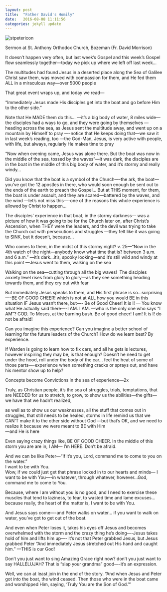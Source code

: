 ```yaml
---
layout: post
title:  "Father David's Homily"
date:   2016-08-08 11:11:56
categories: jekyll update
---
```


![stpetericon]({{site.url}}/assets/stpetericon.png)

Sermon at St. Anthony Orthodox Church, Bozeman
(Fr. David Morrison)

It doesn’t happen very often, but last week’s Gospel and this week’s Gospel flow seamlessly together—today we pick up where we left off last week…  

The multitudes had found Jesus in a deserted place along the Sea of Galilee
Christ saw them, was moved with compassion for them,
and He fed them ALL in a miraculous way—over 5000 people

That great event wraps up, and today we read—

“Immediately Jesus made His disciples get into the boat and go before Him to the other side.”  

Note that He MADE them do this…
—it’s a big body of water, 8 miles wide—the disciples had a ways to go, and they were going by themselves
—heading across the sea, as Jesus sent the multitude away,
and went up on a mountain by Himself to pray
—-notice that He keeps doing that—we saw it in last week’s reading, too
—the God-Man, Jesus, is very active with people, with life, but always, regularly He makes time to pray

“Now when evening came, Jesus was alone there.
But the boat was now in the middle of the sea,
tossed by the waves”—it was dark, the disciples are in the boat in the middle of this big body of water, and it’s stormy and really windy…

Did you know that the boat is a symbol of the Church—-the ark, the boat—you’ve got the 12 apostles in there,
who would soon enough be sent out to the ends of the earth to preach the Gospel…
But at THIS moment, for them, the boat is under assault, and they are scared—battered by the waves, and the wind
—let’s not miss this—-one of the reasons this whole experience is allowed by Christ to happen…

The disciples’ experience in that boat,
in the stormy darkness— was a picture of how it was going to be for the Church later on, after Christ’s Ascension,
when THEY were the leaders,
and the devil was trying to take the Church out with persecutions and struggles
—they felt like it was going to SINK, but it doesn’t, because…

Who comes to them, in the midst of this stormy night?
v. 25—“Now in the 4th watch of the night—anybody know what time that is?
between 3 a.m. and 6 a.m.”
—it’s dark…it’s, spooky looking—and it’s still wild and windy at this point
—Jesus went to them, walking on the sea

Walking on the sea—cutting through all the big waves!   The disciples anxiety level rises from glory to glory—as they see something heading towards them, and they cry out with fear

But immediately Jesus speaks to them, and His first phrase is so…surprising	—-BE OF GOOD CHEER!
which is not at ALL how you would BE in this situation IF Jesus wasn’t there, but—-
				Be of Good Cheer!
It is I!  — You know what He actually said there—-I AM.  I AM.
—who is the only one who says “I AM”?  GOD.  To Moses, at the burning bush.
Be of good cheer!  I am!  It is I!  do not be afraid!

Can you imagine this experience?
Can you imagine a better school of learning for the future leaders of the Church?
How do we learn best?  By experience.

If Warden is going to learn how to fix cars, and all he gets is lectures, however inspiring they may be, is that enough?
Doesn’t he need to get under the hood, roll under the body of the car…
feel the heat of some of those parts—-experience when something cracks or sprays out, and have his mentor show up to help?

Concepts become Convictions in the sea of experience—2x

Truly, as Christian people,
it’s the sea of struggles, trials, temptations, that are NEEDED for us to stretch, to grow,
to show us the abilities—the gifts—we have that we hadn’t realized,

 as well as to show us our weaknesses, all the stuff that comes out in struggles, that still needs to be healed,
storms in life remind us that we CAN’T make it to the other side without God
—but that’s OK, and we need to realize it
because we were meant to BE with Him  
						—and He is here

Even saying crazy things like, BE OF GOOD CHEER. In the middle of this storm you are are in, I AM— I’m HERE.  Don’t be afraid.  

And we can be like Peter—“If it’s you, Lord, command me to come to you on the water.”  
I want to be with You.   
Wow, if we could just get that phrase locked in to our hearts and minds—
I want to be with You—-in whatever, through whatever, however…God, command me to come to You.

Because, where I am without you is no good,
and I need to exercise these muscles that tend to laziness, to fear,
to wasted time and lame excuses…
because really, the heart of the matter is, I want to be with You.

And Jesus says come—-and Peter walks on water…
if you want to walk on water, you’ve got to get out of the boat.

And even when Peter loses it,
takes his eyes off Jesus and becomes overwhelmed with the storm and the crazy thing he’s doing—-Jesus takes hold of him and lifts him up—-
it’s not that Peter grabbed Jesus, but Jesus grabbed Peter
“And immediately Jesus stretched out His hand and caught him.”
—THIS is our God!

Don’t you just want to sing Amazing Grace right now?
don’t you just want to say HALLELUJAH? That is “slap your grandma” good—-it’s an expression.

Well, we can at least join in the end of the story.
“And when Jesus and Peter got into the boat, the wind ceased.
Then those who were in the boat came and worshipped Him, saying,
‘Truly You are the Son of God.’”
